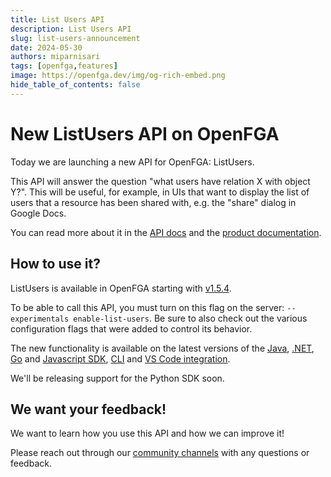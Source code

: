 ```yaml
---
title: List Users API
description: List Users API 
slug: list-users-announcement
date: 2024-05-30
authors: miparnisari
tags: [openfga,features]
image: https://openfga.dev/img/og-rich-embed.png
hide_table_of_contents: false
---
```

# New ListUsers API on OpenFGA

Today we are launching a new API for OpenFGA: ListUsers.

This API will answer the question "what users have relation X with object Y?". This will be useful, for example, in UIs that want to display the list of users that a resource has been shared with, e.g. the "share" dialog in Google Docs.

You can read more about it in the [API docs](https://openfga.dev/api/service#/Relationship%20Queries/ListUsers) and the [product documentation](https://openfga.dev/docs/getting-started/perform-list-users).

## How to use it?

ListUsers is available in OpenFGA starting with [v1.5.4](https://github.com/openfga/openfga/releases/tag/v1.5.4).

To be able to call this API, you must turn on this flag on the server: `--experimentals enable-list-users`. Be sure to also check out the various configuration flags that were added to control its behavior.

The new functionality is available on the latest versions of the [Java](https://github.com/openfga/java-sdk/), [.NET](https://github.com/openfga/dotnet-sdk/), [Go](https://github.com/openfga/go-sdk/) and [Javascript SDK](https://github.com/openfga/js-sdk/), [CLI](https://github.com/openfga/cli?tab=readme-ov-file#list-users) and [VS Code integration](https://marketplace.visualstudio.com/items?itemName=openfga.openfga-vscode). 

We'll be releasing support for the Python SDK soon.

## We want your feedback!

We want to learn how you use this API and how we can improve it!

Please reach out through our [community channels](https://openfga.dev/community) with any questions or feedback.
